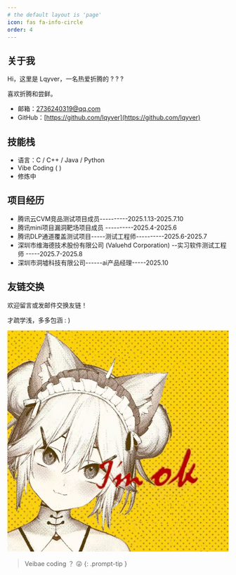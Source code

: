 ```yaml
---
# the default layout is 'page'
icon: fas fa-info-circle
order: 4
---
```




## 关于我

Hi，这里是 Lqyver，一名热爱折腾的  ? ? ?   

喜欢折腾和尝鲜。

- 邮箱：2736240319@qq.com  
- GitHub：[https://github.com/lqyver](https://github.com/lqyver)  

## 技能栈
- 语言：C / C++ / Java / Python
- Vibe Coding ( )
-  修炼中


## 项目经历
- 腾讯云CVM竞品测试项目成员----------2025.1.13-2025.7.10
- 腾讯mini项目漏洞靶场项目成员 ----------2025.4-2025.6
- 腾讯DLP通道覆盖测试项目-----测试工程师----------2025.6-2025.7
- 深圳市维海德技术股份有限公司 (Valuehd Corporation) --实习软件测试工程师 -----2025.7-2025.8
- 深圳市洞墟科技有限公司------ai产品经理-----2025.10



## 友链交换

欢迎留言或发邮件交换友链！

才疏学浅，多多包涵  : )


![头像](/assets/2.jpg)



> Veibae coding  ？ 😜
{: .prompt-tip }
